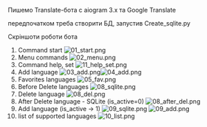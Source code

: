 Пишемо Translate-бота c aiogram 3.x та Google Translate

передпочатком треба створити БД, запустив Create_sqlite.py

Скріншоти роботи бота
1. Command start 
![01_start.png](image%2F01_start.png)
2. Menu commands
![02_menu.png](image%2F02_menu.png)
3. Command help, set
![11_help_set.png](image%2F11_help_set.png)
4. Add language
![03_add.png](image%2F03_add.png)![04_add.png](image%2F04_add.png)
5. Favorites languages
![05_fav.png](image%2F05_fav.png)
6. Before Delete languages
![08_sqlite.png](image%2F08_sqlite.png)
7. Delete language
![08_del.png](image%2F08_del.png)
8. After Delete language - SQLite (is_active=0)
![08_after_del.png](image%2F08_after_del.png)
9. Add language (is_active -> 1)
![09_sqlite.png](image%2F09_sqlite.png)
![09_add.png](image%2F09_add.png)
10. list of supported languages
![10_list.png](image%2F10_list.png)